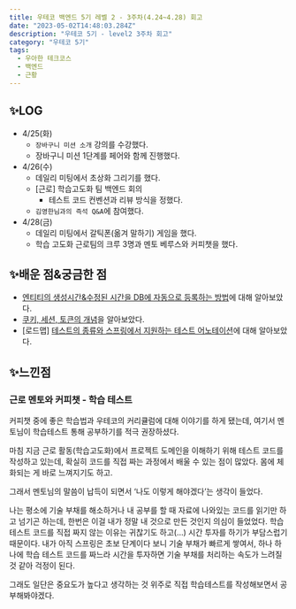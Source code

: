 ```yaml
---
title: 우테코 백엔드 5기 레벨 2 - 3주차(4.24~4.28) 회고
date: "2023-05-02T14:48:03.284Z"
description: "우테코 5기 - level2 3주차 회고"
category: "우테코 5기"
tags:
  - 우아한 테크코스
  - 백엔드
  - 근황
---
```


## ✨LOG

- 4/25(화)
  - `장바구니 미션 소개` 강의를 수강했다.
  - 장바구니 미션 1단계를 페어와 함께 진행했다.
- 4/26(수)
  - 데일리 미팅에서 초상화 그리기를 했다.
  - [근로] 학습고도화 팀 백엔드 회의
    - 테스트 코드 컨벤션과 리뷰 방식을 정했다.
  - `김영한님과의 즉석 Q&A`에 참여했다.
- 4/28(금)
  - 데일리 미팅에서 갈틱폰(옮겨 말하기) 게임을 했다.
  - 학습 고도화 근로팀의 크루 3명과 멘토 베루스와 커피챗을 했다.

## ✨배운 점&궁금한 점

- [엔티티의 생성시간&수정된 시간을 DB에 자동으로 등록하는 방법](https://amaran-th.github.io/Spring/[Spring]%20DB%EC%97%90%20%EC%83%9D%EC%84%B1%EC%8B%9C%EA%B0%84&%EC%88%98%EC%A0%95%EB%90%9C%20%EC%8B%9C%EA%B0%84%20%EC%9E%90%EB%8F%99%20%EC%85%8B%ED%8C%85%ED%95%98%EA%B8%B0/)에 대해 알아보았다.
- [쿠키, 세션, 토큰의 개념](https://amaran-th.github.io/%EB%B3%B4%EC%95%88/[Web]%20Cookie,%20Session,%20Token/)을 알아보았다.
- [로드맵] [테스트의 종류와 스프링에서 지원하는 테스트 어노테이션](https://amaran-th.github.io/Spring/[Spring]%20Test/)에 대해 알아보았다.

## ✨느낀점

### 근로 멘토와 커피챗 - 학습 테스트

커피챗 중에 좋은 학습법과 우테코의 커리큘럼에 대해 이야기를 하게 됐는데, 여기서 멘토님이 학습테스트 통해 공부하기를 적극 권장하셨다.

마침 지금 근로 활동(학습고도화)에서 프로젝트 도메인을 이해하기 위해 테스트 코드를 작성하고 있는데, 확실히 코드를 직접 짜는 과정에서 배울 수 있는 점이 많았다. 몸에 체화되는 게 바로 느껴지기도 하고.

그래서 멘토님의 말씀이 납득이 되면서 ‘나도 이렇게 해야겠다’는 생각이 들었다.

나는 평소에 기술 부채를 해소하거나 내 공부를 할 때 자료에 나와있는 코드를 읽기만 하고 넘기곤 하는데, 한번은 이걸 내가 정말 내 것으로 만든 것인지 의심이 들었었다. 학습 테스트 코드를 직접 짜지 않는 이유는 귀찮기도 하고(…) 시간 투자를 하기가 부담스럽기 때문이다. 내가 아직 스프링은 초보 단계이다 보니 기술 부채가 빠르게 쌓여서, 하나 하나에 학습 테스트 코드를 짜느라 시간을 투자하면 기술 부채를 처리하는 속도가 느려질 것 같아 걱정이 된다.

그래도 일단은 중요도가 높다고 생각하는 것 위주로 직접 학습테스트를 작성해보면서 공부해봐야겠다.
